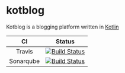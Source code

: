 # kotblog
Kotblog is a blogging platform written in [Kotlin](https://kotlinlang.org/)

| CI | Status |
| :---: | :---: |
| Travis | [![Build Status](https://travis-ci.org/excref/kotblog.svg?branch=master)](https://travis-ci.org/excref/kotblog) |
| Sonarqube | [![Build Status](https://getstreaming.files.wordpress.com/2012/10/sonar.png)](https://sonarcloud.io/dashboard?id=excref) |